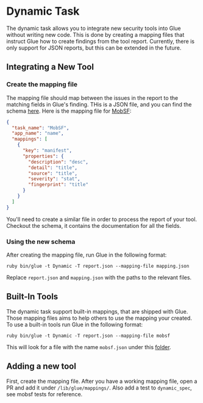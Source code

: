 # Dynamic Task
The dynamic task allows you to integrate new security tools into Glue without writing new code.
This is done by creating a mapping files that instruct Glue how to create findings from the tool report.
Currently, there is only support for JSON reports, but this can be extended in the future.

## Integrating a New Tool
### Create the mapping file
The mapping file should map between the issues in the report to the matching fields in Glue's finding.
THis is a JSON file, and you can find the schema [here](/lib/glue/mappings/schema.json).
Here is the mapping file for [MobSF](https://github.com/MobSF/Mobile-Security-Framework-MobSF):
```JSON
{
  "task_name": "MobSF",
  "app_name": "name",
  "mappings": [
    {
      "key": "manifest",
      "properties": {
        "description": "desc",
        "detail": "title",
        "source": "title",
        "severity": "stat",
        "fingerprint": "title"
      }
    }
  ]
}
```
You'll need to create a similar file in order to process the report of your tool.
Checkout the schema, it contains the documentation for all the fields.
### Using the new schema
After creating the mapping file, run Glue in the following format:
```
ruby bin/glue -t Dynamic -T report.json --mapping-file mapping.json
```
Replace `report.json` and `mapping.json` with the paths to the relevant files.

## Built-In Tools
The dynamic task support built-in mappings, that are shipped with Glue. 
Those mapping files aims to help others to use the mapping your created.
To use a built-in tools run Glue in the following format:
```
ruby bin/glue -t Dynamic -T report.json --mapping-file mobsf
```
This will look for a file with the name `mobsf.json` under this [folder](/lib/glue/mappings/).
## Adding a new tool
First, create the mapping file.
After you have a working mapping file, open a PR and add it under `/lib/glue/mappings/`. 
Also add a test to `dynamic_spec`, see mobsf tests for reference.